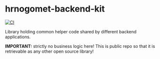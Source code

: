 # hrnogomet-backend-kit

[![CI](https://github.com/HRSuperSport/hrnogomet-backend-kit/actions/workflows/CI.yaml/badge.svg)](https://github.com/HRSuperSport/hrnogomet-backend-kit/actions/workflows/CI.yaml)

Library holding common helper code shared by different backend applications.

**IMPORTANT:** strictly no business logic here! This is public repo so that it is retrievable as any other open source library!
